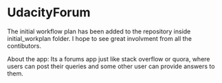 # UdacityForum
The initial workflow plan has been added to the repository inside initial_workplan folder.
I hope to see great involvment from all the contibutors.

About the app:
Its a forums app just like stack overflow or quora, where users can post their queries and some other user can provide answers to them.
